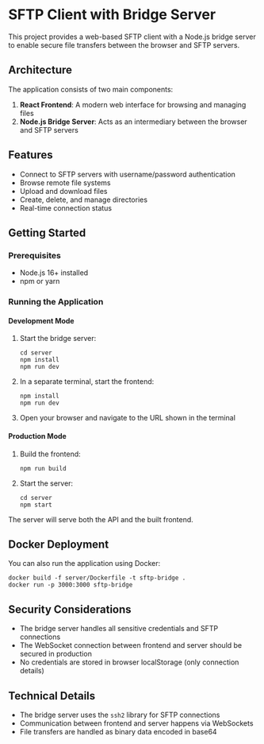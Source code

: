 # SFTP Client with Bridge Server

This project provides a web-based SFTP client with a Node.js bridge server to enable secure file transfers between the browser and SFTP servers.

## Architecture

The application consists of two main components:

1. **React Frontend**: A modern web interface for browsing and managing files
2. **Node.js Bridge Server**: Acts as an intermediary between the browser and SFTP servers

## Features

- Connect to SFTP servers with username/password authentication
- Browse remote file systems
- Upload and download files
- Create, delete, and manage directories
- Real-time connection status

## Getting Started

### Prerequisites

- Node.js 16+ installed
- npm or yarn

### Running the Application

#### Development Mode

1. Start the bridge server:
   ```
   cd server
   npm install
   npm run dev
   ```

2. In a separate terminal, start the frontend:
   ```
   npm install
   npm run dev
   ```

3. Open your browser and navigate to the URL shown in the terminal

#### Production Mode

1. Build the frontend:
   ```
   npm run build
   ```

2. Start the server:
   ```
   cd server
   npm start
   ```

The server will serve both the API and the built frontend.

## Docker Deployment

You can also run the application using Docker:

```
docker build -f server/Dockerfile -t sftp-bridge .
docker run -p 3000:3000 sftp-bridge
```

## Security Considerations

- The bridge server handles all sensitive credentials and SFTP connections
- The WebSocket connection between frontend and server should be secured in production
- No credentials are stored in browser localStorage (only connection details)

## Technical Details

- The bridge server uses the `ssh2` library for SFTP connections
- Communication between frontend and server happens via WebSockets
- File transfers are handled as binary data encoded in base64